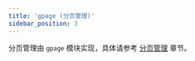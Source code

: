 ```yaml
---
title: 'gpage (分页管理)'
sidebar_position: 3
---
```


分页管理由 `gpage` 模块实现，具体请参考 [分页管理](output/goframe-v1.16-md/WEB服务开发/分页管理) 章节。